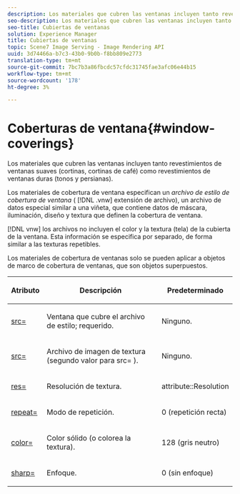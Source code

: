 ```yaml
---
description: Los materiales que cubren las ventanas incluyen tanto revestimientos de ventanas suaves (cortinas, cortinas de café) como revestimientos de ventanas duras (tonos y persianas).
seo-description: Los materiales que cubren las ventanas incluyen tanto revestimientos de ventanas suaves (cortinas, cortinas de café) como revestimientos de ventanas duras (tonos y persianas).
seo-title: Cubiertas de ventanas
solution: Experience Manager
title: Cubiertas de ventanas
topic: Scene7 Image Serving - Image Rendering API
uuid: 3d74466a-b7c3-43b0-9b0b-f8bb809e2773
translation-type: tm+mt
source-git-commit: 7bc7b3a86fbcdc57cfdc31745fae3afc06e44b15
workflow-type: tm+mt
source-wordcount: '178'
ht-degree: 3%

---
```



# Coberturas de ventana{#window-coverings}

Los materiales que cubren las ventanas incluyen tanto revestimientos de ventanas suaves (cortinas, cortinas de café) como revestimientos de ventanas duras (tonos y persianas).

Los materiales de cobertura de ventana especifican un *archivo de estilo de cobertura de ventana* ( [!DNL .vnw] extensión de archivo), un archivo de datos especial similar a una viñeta, que contiene datos de máscara, iluminación, diseño y textura que definen la cobertura de ventana.

[!DNL vnw] los archivos no incluyen el color y la textura (tela) de la cubierta de la ventana. Esta información se especifica por separado, de forma similar a las texturas repetibles.

Los materiales de cobertura de ventanas solo se pueden aplicar a objetos de marco de cobertura de ventanas, que son objetos superpuestos.

<table id="table_545865B054E84592BDAEDA57DBFAE9B3"> 
 <thead> 
  <tr> 
   <th colname="col1" class="entry"> <p>Atributo </p> </th> 
   <th colname="col2" class="entry"> <p>Descripción </p> </th> 
   <th colname="col3" class="entry"> <p>Predeterminado </p> </th> 
  </tr> 
 </thead>
 <tbody> 
  <tr> 
   <td colname="col1"> <p> <a href="../../../../../../ir-api/http-protocol/image-rendering-api-ref/c-ir-http-protocol-ref/c-ir-http-protocol-command-reference/r-ir-src.md#reference-62c98abad22149d68d405ed6aaff8272" type="reference" format="dita" scope="local"> <span class="codeph"> src=  </span> </a> </p> </td> 
   <td colname="col2"> <p>Ventana que cubre el archivo de estilo; requerido. </p> </td> 
   <td colname="col3"> <p>Ninguno. </p> </td> 
  </tr> 
  <tr> 
   <td colname="col1"> <p> <a href="../../../../../../ir-api/http-protocol/image-rendering-api-ref/c-ir-http-protocol-ref/c-ir-http-protocol-command-reference/r-ir-src.md#reference-62c98abad22149d68d405ed6aaff8272" type="reference" format="dita" scope="local"> <span class="codeph"> src=  </span> </a> </p> </td> 
   <td colname="col2"> <p>Archivo de imagen de textura (segundo valor para <span class="codeph"> src= </span>). </p> </td> 
   <td colname="col3"> <p>Ninguno. </p> </td> 
  </tr> 
  <tr> 
   <td colname="col1"> <p> <a href="../../../../../../ir-api/http-protocol/image-rendering-api-ref/c-ir-http-protocol-ref/c-ir-http-protocol-command-reference/r-ir-res.md#reference-0ad9de8887144c83a6db97b4994f7c04" type="reference" format="dita" scope="local"> <span class="codeph"> res=  </span> </a> </p> </td> 
   <td colname="col2"> <p>Resolución de textura. </p> </td> 
   <td colname="col3"> <p> <span class="codeph"> attribute::Resolution  </span> </p> </td> 
  </tr> 
  <tr> 
   <td colname="col1"> <p> <a href="../../../../../../ir-api/http-protocol/image-rendering-api-ref/c-ir-http-protocol-ref/c-ir-http-protocol-command-reference/r-ir-http-repeat.md#reference-37749da8233f42599ecf4731055fb7d8" type="reference" format="dita" scope="local"> <span class="codeph"> repeat=  </span> </a> </p> </td> 
   <td colname="col2"> <p>Modo de repetición. </p> </td> 
   <td colname="col3"> <p>0 (repetición recta) </p> </td> 
  </tr> 
  <tr> 
   <td colname="col1"> <p> <a href="../../../../../../ir-api/http-protocol/image-rendering-api-ref/c-ir-http-protocol-ref/c-ir-http-protocol-command-reference/r-ir-http-color.md#reference-ea3cba9edfe94dbab86d8f123a9ed0aa" type="reference" format="dita" scope="local"> <span class="codeph"> color=  </span> </a> </p> </td> 
   <td colname="col2"> <p>Color sólido (o colorea la textura). </p> </td> 
   <td colname="col3"> <p>128 (gris neutro) </p> </td> 
  </tr> 
  <tr> 
   <td colname="col1"> <p> <a href="../../../../../../ir-api/http-protocol/image-rendering-api-ref/c-ir-http-protocol-ref/c-ir-http-protocol-command-reference/r-ir-http-sharp.md#reference-acdd87f6b5de4e3a85e5d3c03022a35a" type="reference" format="dita" scope="local"> <span class="codeph"> sharp=  </span> </a> </p> </td> 
   <td colname="col2"> <p>Enfoque. </p> </td> 
   <td colname="col3"> <p>0 (sin enfoque) </p> </td> 
  </tr> 
 </tbody> 
</table>

